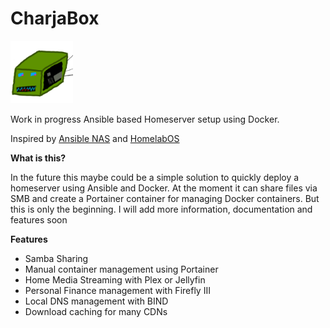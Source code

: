 # CharjaBox

<img src='img/mascot.png' alt='CharjaBox mascot' width="100"/>

Work in progress Ansible based Homeserver setup using Docker.

Inspired by [Ansible NAS](https://github.com/davestephens/ansible-nas) and [HomelabOS](https://gitlab.com/NickBusey/HomelabOS)

**What is this?**

In the future this maybe could be a simple solution to quickly deploy a homeserver using Ansible and Docker.
At the moment it can share files via SMB and create a Portainer container for managing Docker containers. But this is only the beginning.
I will add more information, documentation and features soon

**Features**

* Samba Sharing
* Manual container management using Portainer
* Home Media Streaming with Plex or Jellyfin
* Personal Finance management with Firefly III
* Local DNS management with BIND
* Download caching for many CDNs